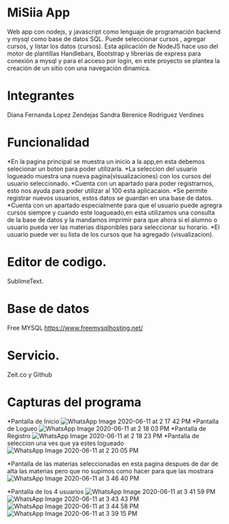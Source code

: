 # MiSiia App
Web app con nodejs, y javascript como 
lenguaje de programación backend y mysql como base 
de datos SQL. Puede seleccionar cursos , agregar cursos, y 
listar los datos (cursos). Esta aplicación de NodeJS
 hace uso del motor de plantillas Handlebars, Bootstrap y librerías de express para conexión a mysql 
y para el acceso por login, en este proyecto se plantea 
la creación de un sitio con una navegación dinamica.
# Integrantes
Diana Fernanda Lopez Zendejas
Sandra Berenice Rodriguez Verdines

# Funcionalidad
*En la pagina principal se muestra un inicio a la app,en esta debemos selecionar un boton para poder utilizarla.
*La seleccion del usuario logueado muestra una nueva pagina(visualizaciones) con los cursos  del usuario seleccionado.
*Cuenta con un apartado para poder registrarnos, esto nos ayuda para poder utilizar al 100 esta aplicacaion. 
*Se permite registrar nuevos usuarios, estos datos se guardan en una base de datos. 
*Cuenta con un apartado especialmente para que el usuario puede agregra cursos siempre y cuando este loagueado,en esta utilizamos una consulta de la base de datos
y la mandamos imprimir para que ahora si el alumno o usuario pueda ver las materias disponibles para seleccionar su horario. 
*El usuario puede ver su lista de los cursos que ha agregado (visualizacion). 


# Editor de codigo.
SublimeText.

# Base de datos
Free MYSQL https://www.freemysqlhosting.net/

# Servicio.
Zeit.co  y Github

# Capturas del programa
*Pantalla de Inicio
![WhatsApp Image 2020-06-11 at 2 17 42 PM](https://user-images.githubusercontent.com/61563602/84431080-4c5ebf80-abf0-11ea-994f-3003023b0274.jpeg)
*Pantalla de Logueo
![WhatsApp Image 2020-06-11 at 2 18 03 PM](https://user-images.githubusercontent.com/61563602/84431217-89c34d00-abf0-11ea-8891-1bbf163db4bb.jpeg)
*Pantalla de Registro
![WhatsApp Image 2020-06-11 at 2 18 23 PM](https://user-images.githubusercontent.com/61563602/84431250-9ba4f000-abf0-11ea-834c-46bd49a3c87b.jpeg)
*Pantalla de seleccion una ves que ya estes logueado
![WhatsApp Image 2020-06-11 at 2 20 05 PM](https://user-images.githubusercontent.com/61563602/84431312-b6776480-abf0-11ea-9476-b6498cb04fcb.jpeg)

*Pantalla de las materias seleccionadas
en esta pagina despues de dar de alta las materias pero que no supimos como hacer para que las mostrara
![WhatsApp Image 2020-06-11 at 3 46 40 PM](https://user-images.githubusercontent.com/61563602/84437702-0fe49100-abfb-11ea-9a13-ef998e107a25.jpeg)

*Pantalla de los 4 usuarios
![WhatsApp Image 2020-06-11 at 3 41 59 PM](https://user-images.githubusercontent.com/61563602/84437580-dca20200-abfa-11ea-8de3-39e8c4e2be27.jpeg)
![WhatsApp Image 2020-06-11 at 3 43 43 PM](https://user-images.githubusercontent.com/61563602/84437583-dd3a9880-abfa-11ea-9146-0f73f218d501.jpeg)
![WhatsApp Image 2020-06-11 at 3 44 58 PM](https://user-images.githubusercontent.com/61563602/84437584-dd3a9880-abfa-11ea-86b7-b39317870b93.jpeg)
![WhatsApp Image 2020-06-11 at 3 39 15 PM](https://user-images.githubusercontent.com/61563602/84437586-ddd32f00-abfa-11ea-9f8c-ef9c72498c30.jpeg)

